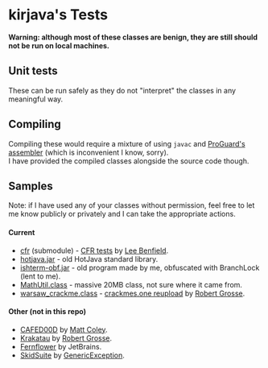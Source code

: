 # kirjava's Tests

**Warning: although most of these classes are benign, they are still should not be run on local machines.**

## Unit tests

These can be run safely as they do not "interpret" the classes in any meaningful way.

## Compiling

Compiling these would require a mixture of using `javac` and [ProGuard's assembler](https://github.com/Guardsquare/proguard-assembler) (which is inconvenient I know, sorry).  
I have provided the compiled classes alongside the source code though.

## Samples

Note: if I have used any of your classes without permission, feel free to let me know publicly or privately and I can take the appropriate actions.

#### Current
 - [cfr](samples/cfr) (submodule) - [CFR tests](https://github.com/leibnitz27/cfr-tests) by [Lee Benfield](https://github.com/leibnitz27).
 - [hotjava.jar](samples/hotjava.jar) - old HotJava standard library.
 - [ishterm-obf.jar](samples/ishterm-obf.jar) - old program made by me, obfuscated with BranchLock (lent to me).
 - [MathUtil.class](samples/MathUtil.class) - massive 20MB class, not sure where it came from.
 - [warsaw_crackme.class](samples/warsaw_crackme.class) - [crackmes.one reupload](https://crackmes.one/crackme/5ab77f5e33c5d40ad448c79b) by [Robert Grosse](https://github.com/Storyyeller).

#### Other (not in this repo)
 - [CAFED00D](https://github.com/Col-E/CAFED00D/tree/master/src/test/resources/samples) by [Matt Coley](https://github.com/Col-E).
 - [Krakatau](https://github.com/Storyyeller/Krakatau/tree/master/tests) by [Robert Grosse](https://github.com/Storyyeller).
 - [Fernflower](https://github.com/fesh0r/fernflower/tree/master/testData) by JetBrains.
 - [SkidSuite](https://github.com/GenericException/SkidSuite/tree/master/obf) by [GenericException](https://github.com/GenericException).
